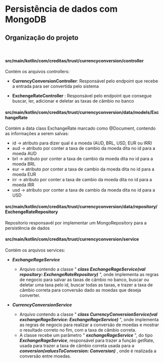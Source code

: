 # Persistência de dados com MongoDB

## Organização do projeto

<br>

#### src/main/kotlin/com/creditas/trust/currencyconversion/**controller**
Contém os arquivos controllers:

* **CurrencyConversionController**: Responsável pelo endpoint que recebe a entrada para ser convertida pelo sistema

* **ExchengeRateController** : Responsável pelo endpoint que consegue buscar, ler, adicionar e deletar  as taxas de câmbio no banco


#### src/main/kotlin/com/creditas/trust/currencyconversion/**data**/**models**/**ExchangeRate**
Contém a data class ExchangeRate marcado como @Document, contendo as informações a serem salvas:
* id -> atributo para dizer qual é a moeda (AUD, BRL, USD, EUR ou IRR)
* aud -> atributo por conter a taxa de cambio da moeda dita no id para a moeda AUD
* brl -> atributo por conter a taxa de cambio da moeda dita no id para a moeda BRL
* eur -> atributo por conter a taxa de cambio da moeda dita no id para a moeda EUR
* irr -> atributo por conter a taxa de cambio da moeda dita no id para a moeda IRR
* usd -> atributo por conter a taxa de cambio da moeda dita no id para a USD

#### src/main/kotlin/com/creditas/trust/currencyconversion/**data**/**repository**/**ExchengeRateRepository**
Repositorio responsavél por implementar um MongoRepository para a persistência de dados

#### src/main/kotlin/com/creditas/trust/currencyconversion/**service**
Contém os arquivos services:

* **_ExchangeRageService_**
    * Arquivo contendo a classe " **_class ExchangeRageService(val repository: ExchengeRateRepository)_**  ", onde implementa as regras de negocio para salvar as taxas de câmbio no banco, buscar ou deletar uma taxa pelo id, buscar todas as taxas, e trazer a taxa de câmbio correta para conversão dado as moedas que deseja converter.
    

* **_CurrencyConversionService_**
    * Arquivo contendo a classe " **_class CurrencyConversionService(val exchangeRageService: ExchangeRageService)_** ", onde implementa as regras de negocio para realizar a conversão de moedas e mostrar o resultado correto no fim, com a taxa de câmbio correta.
    * A classe recebe  um parâmetro  " **_exchangeRageService_** ", do tipo **_ExchangeRageService_**, responsável para trazer a função getRate, usada para trazer a taxa de câmbio correta usada para a **_conversion(valuesToConversion: Conversion)_** , onde é realizada a conversão entre moedas.
